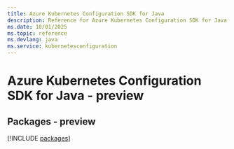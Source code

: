 ```yaml
---
title: Azure Kubernetes Configuration SDK for Java
description: Reference for Azure Kubernetes Configuration SDK for Java
ms.date: 10/01/2025
ms.topic: reference
ms.devlang: java
ms.service: kubernetesconfiguration
---
```

# Azure Kubernetes Configuration SDK for Java - preview
## Packages - preview
[!INCLUDE [packages](kubernetes-configuration-index.md)]